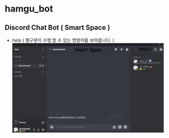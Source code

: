 # hamgu_bot
## Discord Chat Bot ( Smart Space )

- help ( 햄구봇이 수행 할 수 있는 명령어를 보여줍니다. )<br/>
<img src="/github/help.gif" title="Help_GIF" alt="Help_GIF"></img><br/>
